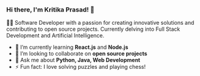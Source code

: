 ### Hi there, I'm Kritika Prasad! 👋

👩‍💻 Software Developer with a passion for creating innovative solutions and contributing to open source projects. Currently delving into Full Stack Development and Artificial Intelligence.

- 🌱 I’m currently learning **React.js** and **Node.js**
- 👯 I’m looking to collaborate on **open source projects**
- 💬 Ask me about **Python, Java, Web Development**
- ⚡ Fun fact: I love solving puzzles and playing chess!
